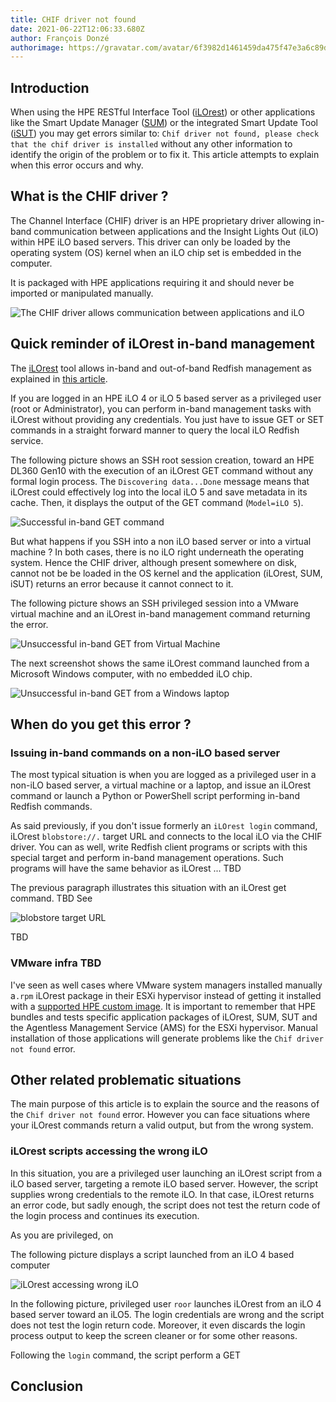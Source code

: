 ```yaml
---
title: CHIF driver not found
date: 2021-06-22T12:06:33.680Z
author: François Donzé
authorimage: https://gravatar.com/avatar/6f3982d1461459da475f47e3a6c89d1d?s=192
---
```

## Introduction

When using the HPE RESTful Interface Tool ([iLOrest](http://hpe.com/info/resttool)) or other applications like the Smart Update Manager ([SUM](https://www.hpe.com/us/en/servers/smart-update.html)) or the integrated Smart Update Tool ([iSUT](https://support.hpe.com/hpesc/public/docDisplay?docLocale=en_US&docId=emr_na-a00068223en_us)) you may get errors similar to: `Chif driver not found, please check that the chif driver is installed` without any other information to identify the origin of the problem or to fix it. This article attempts to explain when this error occurs and why.

## What is the CHIF driver ?

The Channel Interface (CHIF) driver is an HPE proprietary driver allowing  in-band communication between applications and the Insight Lights Out (iLO) within HPE iLO based servers. This driver can only be loaded by the operating system (OS) kernel when an iLO chip set is embedded in the computer.

It is packaged with HPE applications requiring it and should never be imported or manipulated manually.

![The CHIF driver allows communication between applications and iLO](/img/chifdriver.png "The CHIF driver allows communication between applications and iLO")

## Quick reminder of iLOrest in-band management

The [iLOrest](http://hpe.com/info/resttool) tool allows in-band and out-of-band Redfish management as explained in [this article](https://developer.hpe.com/blog/managing-ilo-sessions-with-redfish/).

If you are logged in an HPE iLO 4 or iLO 5 based server as a privileged user (root or Administrator), you can perform in-band management tasks with iLOrest without providing any credentials. You just have to issue GET or SET commands in a straight forward manner to query the local iLO Redfish service.

The following picture shows an SSH root session creation, toward an HPE DL360 Gen10 with the execution of an iLOrest GET command without any formal login process. The `Discovering data...Done` message means that iLOrest could effectively log into the local iLO 5 and save metadata in its cache. Then, it displays the output of the GET command (`Model=iLO 5`).

![Successful in-band GET command](/img/successfulinbandget.png "Successful in-band GET command")

But what happens if you SSH into a non iLO based server or into a virtual machine ? In both cases, there is no iLO right underneath the operating system. Hence the CHIF driver, although present somewhere on disk, cannot not be be loaded in the OS kernel and the application (iLOrest, SUM, iSUT) returns an error because it cannot connect to it.

The following picture shows an SSH privileged session into a VMware virtual machine and an iLOrest in-band management command returning the error. 

![Unsuccessful in-band GET from Virtual Machine](/img/unsuccessfulinbandgetinvm.png "Unsuccessful in-band GET from Virtual Machine")

The next screenshot shows the same iLOrest command launched from a Microsoft Windows computer, with no embedded iLO chip.

![Unsuccessful in-band GET from a Windows laptop](/img/unsuccessfulinbandgetinwinlaptop.png "Unsuccessful in-band GET from a Windows laptop")

## When do you get this error ?

### Issuing in-band commands on a non-iLO based server

The most typical situation is when you are logged as a privileged user in a non-iLO based server, a virtual machine or a laptop, and issue an iLOrest command or launch a Python or PowerShell script performing in-band Redfish commands.

As said previously, if you don't issue formerly an `iLOrest login` command, iLOrest `blobstore://.` target URL and connects to the local iLO via the CHIF driver. You can as well, write Redfish client programs or scripts with this special target and perform in-band management operations. Such programs will have the same behavior as iLOrest ... TBD

The previous paragraph illustrates this situation with an iLOrest get command. TBD See 

![blobstore target URL](/img/blobstoretarget.png "blobstore target URL")



TBD

### VMware infra TBD

I've seen as well cases where VMware system managers installed manually a`.rpm` iLOrest package in their ESXi hypervisor instead of getting it installed with a [supported HPE custom image](https://vibsdepot.hpe.com/). It is important to remember that HPE bundles and tests specific application packages of iLOrest, SUM, SUT and the Agentless Management Service (AMS) for the ESXi hypervisor. Manual installation of those applications will generate problems like the `Chif driver not found` error.

## Other related problematic situations

The main purpose of this article is to explain the source and the reasons of the `Chif driver not found` error. However you can face situations where your iLOrest commands return a valid output, but from the wrong system. 

### iLOrest scripts accessing the wrong iLO

In this situation, you are a privileged user launching an iLOrest script from a iLO based server, targeting a remote iLO based server. However, the script supplies wrong credentials to the remote iLO. In that case, iLOrest returns an error code, but sadly enough, the script does not test the return code of the login process and continues its execution. 

As you are privileged, on 

The following picture displays a script launched from an iLO 4 based computer 

![iLOrest accessing wrong iLO](/img/wrongchif.png "iLOrest accessing wrong iLO")

In the following picture, privileged user `roor` launches iLOrest from an iLO 4 based server toward an iLO5. The login credentials are wrong and the script does not test the login return code. Moreover, it even discards the login process output to keep the screen cleaner or for some other reasons.

Following the `login` command, the script perform a GET 

## Conclusion